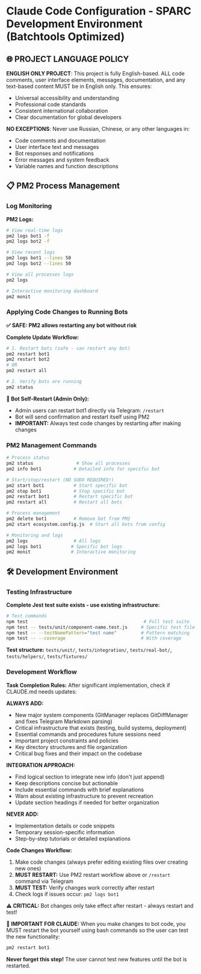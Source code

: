 # Claude Code Configuration - SPARC Development Environment (Batchtools Optimized)

## 🌐 PROJECT LANGUAGE POLICY

**ENGLISH ONLY PROJECT**: This project is fully English-based. ALL code comments, user interface elements, messages, documentation, and any text-based content MUST be in English only. This ensures:
- Universal accessibility and understanding
- Professional code standards
- Consistent international collaboration
- Clear documentation for global developers

**NO EXCEPTIONS**: Never use Russian, Chinese, or any other languages in:
- Code comments and documentation
- User interface text and messages
- Bot responses and notifications
- Error messages and system feedback
- Variable names and function descriptions

## 📋 PM2 Process Management

### Log Monitoring

**PM2 Logs:**
```bash
# View real-time logs
pm2 logs bot1 -f
pm2 logs bot2 -f

# View recent logs
pm2 logs bot1 --lines 50
pm2 logs bot2 --lines 50

# View all processes logs
pm2 logs

# Interactive monitoring dashboard
pm2 monit
```

### Applying Code Changes to Running Bots

**✅ SAFE: PM2 allows restarting any bot without risk**

**Complete Update Workflow:**
```bash
# 1. Restart bots (safe - can restart any bot)
pm2 restart bot1
pm2 restart bot2
# OR
pm2 restart all

# 2. Verify bots are running
pm2 status
```

**🤖 Bot Self-Restart (Admin Only):**
- Admin users can restart bot1 directly via Telegram: `/restart`
- Bot will send confirmation and restart itself using PM2
- **IMPORTANT:** Always test code changes by restarting after making changes

### PM2 Management Commands
```bash
# Process status
pm2 status                # Show all processes
pm2 info bot1            # Detailed info for specific bot

# Start/stop/restart (NO SUDO REQUIRED!)
pm2 start bot1           # Start specific bot
pm2 stop bot1            # Stop specific bot  
pm2 restart bot1         # Restart specific bot
pm2 restart all          # Restart all bots

# Process management
pm2 delete bot1          # Remove bot from PM2
pm2 start ecosystem.config.js  # Start all bots from config

# Monitoring and logs
pm2 logs                 # All logs
pm2 logs bot1           # Specific bot logs
pm2 monit               # Interactive monitoring
```

## 🛠️ Development Environment

### Testing Infrastructure
**Complete Jest test suite exists - use existing infrastructure:**

```bash
# Test commands
npm test                                           # Full test suite
npm test -- tests/unit/component-name.test.js     # Specific test file
npm test -- --testNamePattern="test name"         # Pattern matching
npm test -- --coverage                            # With coverage
```

**Test structure:** `tests/unit/`, `tests/integration/`, `tests/real-bot/`, `tests/helpers/`, `tests/fixtures/`

### Development Workflow

**Task Completion Rules:**
After significant implementation, check if CLAUDE.md needs updates:

**ALWAYS ADD:**
- New major system components (GitManager replaces GitDiffManager and fixes Telegram Markdown parsing)
- Critical infrastructure that exists (testing, build systems, deployment)
- Essential commands and procedures future sessions need
- Important project constraints and policies
- Key directory structures and file organization
- Critical bug fixes and their impact on the codebase

**INTEGRATION APPROACH:**
- Find logical section to integrate new info (don't just append)
- Keep descriptions concise but actionable
- Include essential commands with brief explanations
- Warn about existing infrastructure to prevent recreation
- Update section headings if needed for better organization

**NEVER ADD:**
- Implementation details or code snippets
- Temporary session-specific information
- Step-by-step tutorials or detailed explanations

**Code Changes Workflow:**
1. Make code changes (always prefer editing existing files over creating new ones)
2. **MUST RESTART:** Use PM2 restart workflow above or `/restart` command via Telegram
3. **MUST TEST:** Verify changes work correctly after restart
4. Check logs if issues occur: `pm2 logs bot1`

**⚠️ CRITICAL:** Bot changes only take effect after restart - always restart and test!

**🤖 IMPORTANT FOR CLAUDE:** When you make changes to bot code, you MUST restart the bot yourself using bash commands so the user can test the new functionality:
```bash
pm2 restart bot1
```
**Never forget this step!** The user cannot test new features until the bot is restarted.
